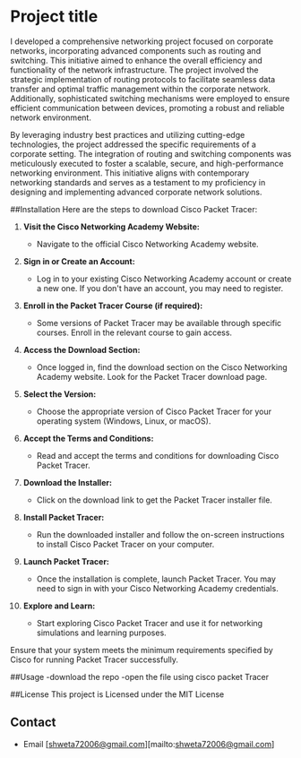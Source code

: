# Project title
I developed a comprehensive networking project focused on corporate networks, incorporating advanced components such as routing and switching. This initiative aimed to enhance the overall efficiency and functionality of the network infrastructure. The project involved the strategic implementation of routing protocols to facilitate seamless data transfer and optimal traffic management within the corporate network. Additionally, sophisticated switching mechanisms were employed to ensure efficient communication between devices, promoting a robust and reliable network environment.

By leveraging industry best practices and utilizing cutting-edge technologies, the project addressed the specific requirements of a corporate setting. The integration of routing and switching components was meticulously executed to foster a scalable, secure, and high-performance networking environment. This initiative aligns with contemporary networking standards and serves as a testament to my proficiency in designing and implementing advanced corporate network solutions.

##Installation
Here are the steps to download Cisco Packet Tracer:

1. **Visit the Cisco Networking Academy Website:**
   - Navigate to the official Cisco Networking Academy website.

2. **Sign in or Create an Account:**
   - Log in to your existing Cisco Networking Academy account or create a new one. If you don't have an account, you may need to register.

3. **Enroll in the Packet Tracer Course (if required):**
   - Some versions of Packet Tracer may be available through specific courses. Enroll in the relevant course to gain access.

4. **Access the Download Section:**
   - Once logged in, find the download section on the Cisco Networking Academy website. Look for the Packet Tracer download page.

5. **Select the Version:**
   - Choose the appropriate version of Cisco Packet Tracer for your operating system (Windows, Linux, or macOS).

6. **Accept the Terms and Conditions:**
   - Read and accept the terms and conditions for downloading Cisco Packet Tracer.

7. **Download the Installer:**
   - Click on the download link to get the Packet Tracer installer file.

8. **Install Packet Tracer:**
   - Run the downloaded installer and follow the on-screen instructions to install Cisco Packet Tracer on your computer.

9. **Launch Packet Tracer:**
   - Once the installation is complete, launch Packet Tracer. You may need to sign in with your Cisco Networking Academy credentials.
   
   

10. **Explore and Learn:**
    - Start exploring Cisco Packet Tracer and use it for networking simulations and learning purposes.

Ensure that your system meets the minimum requirements specified by Cisco for running Packet Tracer successfully.

##Usage
-download the repo
-open the file using cisco packet Tracer

##License
This project is Licensed under the MIT License

## Contact
- Email [shweta72006@gmail.com][mailto:shweta72006@gmail.com]
